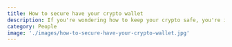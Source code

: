 ```yaml
---
title: How to secure have your crypto wallet
description: If you're wondering how to keep your crypto safe, you're in the right place. Securing your wallet is crucial to protecting your digital assets from threats.
category: People
image: './images/how-to-secure-have-your-crypto-wallet.jpg'
---
```

